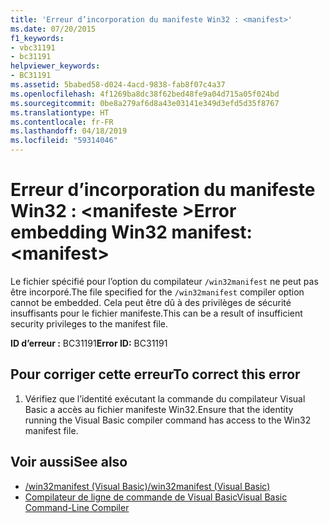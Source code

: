 ```yaml
---
title: 'Erreur d’incorporation du manifeste Win32 : <manifest>'
ms.date: 07/20/2015
f1_keywords:
- vbc31191
- bc31191
helpviewer_keywords:
- BC31191
ms.assetid: 5babed58-d024-4acd-9838-fab8f07c4a37
ms.openlocfilehash: 4f1269ba8dc38f62bed48fe9a04d715a05f024bd
ms.sourcegitcommit: 0be8a279af6d8a43e03141e349d3efd5d35f8767
ms.translationtype: HT
ms.contentlocale: fr-FR
ms.lasthandoff: 04/18/2019
ms.locfileid: "59314046"
---
```

# <a name="error-embedding-win32-manifest-manifest"></a><span data-ttu-id="c6a32-102">Erreur d’incorporation du manifeste Win32 : \<manifeste ></span><span class="sxs-lookup"><span data-stu-id="c6a32-102">Error embedding Win32 manifest: \<manifest></span></span>
<span data-ttu-id="c6a32-103">Le fichier spécifié pour l’option du compilateur `/win32manifest` ne peut pas être incorporé.</span><span class="sxs-lookup"><span data-stu-id="c6a32-103">The file specified for the `/win32manifest` compiler option cannot be embedded.</span></span> <span data-ttu-id="c6a32-104">Cela peut être dû à des privilèges de sécurité insuffisants pour le fichier manifeste.</span><span class="sxs-lookup"><span data-stu-id="c6a32-104">This can be a result of insufficient security privileges to the manifest file.</span></span>  
  
 <span data-ttu-id="c6a32-105">**ID d’erreur :** BC31191</span><span class="sxs-lookup"><span data-stu-id="c6a32-105">**Error ID:** BC31191</span></span>  
  
## <a name="to-correct-this-error"></a><span data-ttu-id="c6a32-106">Pour corriger cette erreur</span><span class="sxs-lookup"><span data-stu-id="c6a32-106">To correct this error</span></span>  
  
1. <span data-ttu-id="c6a32-107">Vérifiez que l’identité exécutant la commande du compilateur Visual Basic a accès au fichier manifeste Win32.</span><span class="sxs-lookup"><span data-stu-id="c6a32-107">Ensure that the identity running the Visual Basic compiler command has access to the Win32 manifest file.</span></span>  
  
## <a name="see-also"></a><span data-ttu-id="c6a32-108">Voir aussi</span><span class="sxs-lookup"><span data-stu-id="c6a32-108">See also</span></span>

- [<span data-ttu-id="c6a32-109">/win32manifest (Visual Basic)</span><span class="sxs-lookup"><span data-stu-id="c6a32-109">/win32manifest (Visual Basic)</span></span>](../../visual-basic/reference/command-line-compiler/win32manifest.md)
- [<span data-ttu-id="c6a32-110">Compilateur de ligne de commande de Visual Basic</span><span class="sxs-lookup"><span data-stu-id="c6a32-110">Visual Basic Command-Line Compiler</span></span>](../../visual-basic/reference/command-line-compiler/index.md)
